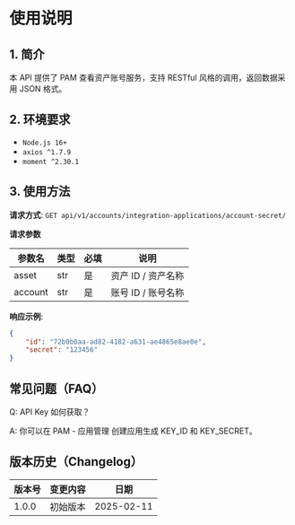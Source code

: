# 使用说明

## 1. 简介

本 API 提供了 PAM 查看资产账号服务，支持 RESTful 风格的调用，返回数据采用 JSON 格式。

## 2. 环境要求

- `Node.js 16+`
- `axios ^1.7.9`
- `moment ^2.30.1`

## 3. 使用方法

**请求方式**: `GET api/v1/accounts/integration-applications/account-secret/`

**请求参数**

| 参数名    | 类型   | 必填 | 说明            |
|----------|------|-----|---------------|
| asset    | str  | 是   | 资产 ID / 资产名称 |
| account  | str  | 是   | 账号 ID / 账号名称 |

**响应示例**:
```json
{
    "id": "72b0b0aa-ad82-4182-a631-ae4865e8ae0e", 
    "secret": "123456"
}
```

## 常见问题（FAQ）

Q: API Key 如何获取？

A: 你可以在 PAM - 应用管理 创建应用生成 KEY_ID 和 KEY_SECRET。

## 版本历史（Changelog）

| 版本号   | 变更内容              | 日期         |
| ----- | ----------------- |------------|
| 1.0.0 | 初始版本              | 2025-02-11 |
